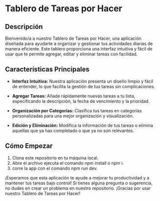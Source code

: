 # Tablero de Tareas por Hacer

## Descripción

Bienvenido/a a nuestro Tablero de Tareas por Hacer, una aplicación diseñada para ayudarte a organizar y gestionar tus actividades diarias de manera eficiente. Este tablero proporciona una interfaz intuitiva y fácil de usar que te permite agregar, editar y eliminar tareas con facilidad.

## Características Principales

- **Interfaz Intuitiva:** Nuestra aplicación presenta un diseño limpio y fácil de entender, lo que facilita la gestión de tus tareas sin complicaciones.

- **Agregar Tareas:** Añade rápidamente nuevas tareas a tu lista, especificando la descripción, la fecha de vencimiento y la prioridad.

- **Organización por Categorías:** Clasifica tus tareas en categorías personalizadas para una mejor organización y visualización.

- **Edición y Eliminación:** Modifica la información de tus tareas o elimina aquellas que ya has completado o que ya no son relevantes.

## Cómo Empezar

1. Clona este repositorio en tu máquina local.
2. Abre el archivo ejecuta el comando npm install o npm i.
3. corre la app con el comando npm run dev.

¡Esperamos que esta aplicación te ayude a mejorar tu productividad y a mantener tus tareas bajo control! Si tienes alguna pregunta o sugerencia, no dudes en crear un problema en nuestro repositorio. ¡Gracias por usar nuestro Tablero de Tareas por Hacer!
